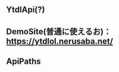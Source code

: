 ## YtdlApi(?)

## DemoSite(普通に使えるお)：https://ytdlol.nerusaba.net/

## ApiPaths

### <title> = "好きな曲";

### /<title>.mp4

### /<title>.mp3

### /video/<title>

### /music/<title>

### /dl/video/<title>

### /dl/music/<title>

